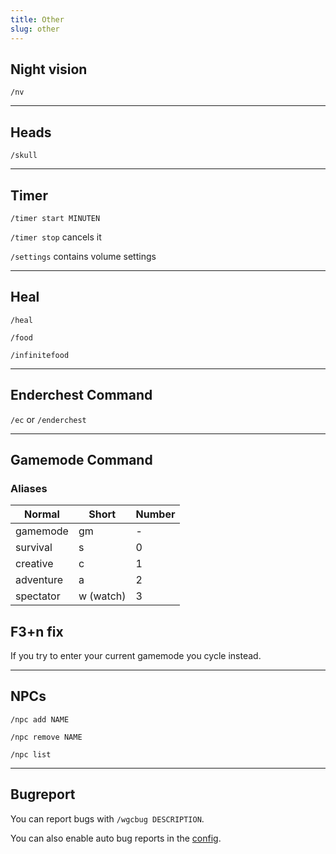 ```yaml
---
title: Other
slug: other
---
```


## Night vision

`/nv`

---

## Heads

`/skull`

---

## Timer

`/timer start MINUTEN`

`/timer stop` cancels it

`/settings` contains volume settings

---

## Heal

`/heal`

`/food`

`/infinitefood`

---

## Enderchest Command

`/ec` or `/enderchest`

---

## Gamemode Command

### Aliases

Normal   | Short     | Number
-------- | --------- | ------
gamemode | gm        | -
survival | s         | 0
creative | c         | 1
adventure| a         | 2
spectator| w (watch) | 3

## F3+n fix

If you try to enter your current gamemode you cycle instead.

---

## NPCs

`/npc add NAME`

`/npc remove NAME`

`/npc list`

---

## Bugreport

You can report bugs with `/wgcbug DESCRIPTION`.

You can also enable auto bug reports in the [config](#config).

